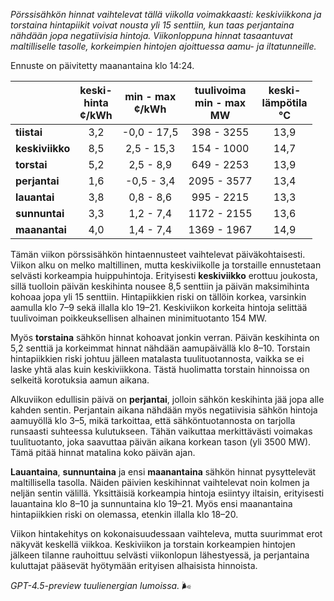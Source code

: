 *Pörssisähkön hinnat vaihtelevat tällä viikolla voimakkaasti: keskiviikkona ja torstaina hintapiikit voivat nousta yli 15 senttiin, kun taas perjantaina nähdään jopa negatiivisia hintoja. Viikonloppuna hinnat tasaantuvat maltilliselle tasolle, korkeimpien hintojen ajoittuessa aamu- ja iltatunneille.*

Ennuste on päivitetty maanantaina klo 14:24.

|              | keski-<br>hinta<br>¢/kWh | min - max<br>¢/kWh | tuulivoima<br>min - max<br>MW | keski-<br>lämpötila<br>°C |
|:-------------|:----------------:|:----------------:|:-------------------:|:-------------------------:|
| **tiistai**      | 3,2               | -0,0 - 17,5      | 398 - 3255             | 13,9                      |
| **keskiviikko**  | 8,5               | 2,5 - 15,3       | 154 - 1000             | 14,7                      |
| **torstai**      | 5,2               | 2,5 - 8,9        | 649 - 2253             | 13,9                      |
| **perjantai**    | 1,6               | -0,5 - 3,4       | 2095 - 3577            | 13,4                      |
| **lauantai**     | 3,8               | 0,8 - 8,6        | 995 - 2215             | 13,3                      |
| **sunnuntai**    | 3,3               | 1,2 - 7,4        | 1172 - 2155            | 13,6                      |
| **maanantai**    | 4,0               | 1,4 - 7,4        | 1369 - 1967            | 14,9                      |

Tämän viikon pörssisähkön hintaennusteet vaihtelevat päiväkohtaisesti. Viikon alku on melko maltillinen, mutta keskiviikolle ja torstaille ennustetaan selvästi korkeampia huippuhintoja. Erityisesti **keskiviikko** erottuu joukosta, sillä tuolloin päivän keskihinta nousee 8,5 senttiin ja päivän maksimihinta kohoaa jopa yli 15 senttiin. Hintapiikkien riski on tällöin korkea, varsinkin aamulla klo 7–9 sekä illalla klo 19–21. Keskiviikon korkeita hintoja selittää tuulivoiman poikkeuksellisen alhainen minimituotanto 154 MW.

Myös **torstaina** sähkön hinnat kohoavat jonkin verran. Päivän keskihinta on 5,2 senttiä ja korkeimmat hinnat nähdään aamupäivällä klo 8–10. Torstain hintapiikkien riski johtuu jälleen matalasta tuulituotannosta, vaikka se ei laske yhtä alas kuin keskiviikkona. Tästä huolimatta torstain hinnoissa on selkeitä korotuksia aamun aikana.

Alkuviikon edullisin päivä on **perjantai**, jolloin sähkön keskihinta jää jopa alle kahden sentin. Perjantain aikana nähdään myös negatiivisia sähkön hintoja aamuyöllä klo 3–5, mikä tarkoittaa, että sähköntuotannosta on tarjolla runsaasti suhteessa kulutukseen. Tähän vaikuttaa merkittävästi voimakas tuulituotanto, joka saavuttaa päivän aikana korkean tason (yli 3500 MW). Tämä pitää hinnat matalina koko päivän ajan.

**Lauantaina**, **sunnuntaina** ja ensi **maanantaina** sähkön hinnat pysyttelevät maltillisella tasolla. Näiden päivien keskihinnat vaihtelevat noin kolmen ja neljän sentin välillä. Yksittäisiä korkeampia hintoja esiintyy iltaisin, erityisesti lauantaina klo 8–10 ja sunnuntaina klo 19–21. Myös ensi maanantaina hintapiikkien riski on olemassa, etenkin illalla klo 18–20.

Viikon hintakehitys on kokonaisuudessaan vaihteleva, mutta suurimmat erot näkyvät keskellä viikkoa. Keskiviikon ja torstain korkeampien hintojen jälkeen tilanne rauhoittuu selvästi viikonlopun lähestyessä, ja perjantaina kuluttajat pääsevät hyötymään erityisen alhaisista hinnoista.

*GPT-4.5-preview tuulienergian lumoissa.* 🌬️

